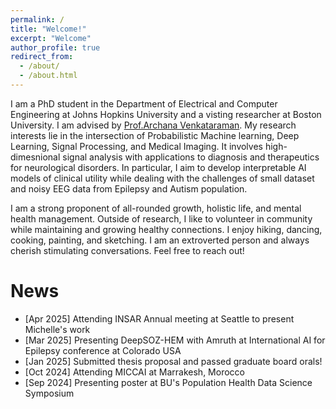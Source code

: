 ```yaml
---
permalink: /
title: "Welcome!"
excerpt: "Welcome"
author_profile: true
redirect_from:
  - /about/
  - /about.html
---
```


I am a PhD student in the Department of Electrical and Computer Engineering at Johns Hopkins University and a visting researcher at Boston University. I am advised by <a href="https://www.bu.edu/eng/profile/archana-venkataraman-ph-d/" target="_blank">Prof.Archana Venkataraman</a>. My research interests lie in the intersection of Probabilistic Machine learning, Deep Learning, Signal Processing, and Medical Imaging. It involves high-dimesnional signal analysis with applications to diagnosis and therapeutics for neurological disorders. In particular, I aim to develop interpretable AI models of clinical utility while dealing with the challenges of small dataset and noisy EEG data from Epilepsy and Autism population.

I am a strong proponent of all-rounded growth, holistic life, and mental health management. Outside of research, I like to volunteer in community while maintaining and growing healthy connections. I enjoy hiking, dancing, cooking, painting, and sketching. I am an extroverted person and always cherish stimulating conversations. Feel free to reach out!  

News
====
- [Apr 2025] Attending INSAR Annual meeting at Seattle to present Michelle's work
- [Mar 2025] Presenting DeepSOZ-HEM with Amruth at International AI for Epilepsy conference at Colorado USA
- [Jan 2025] Submitted thesis proposal and passed graduate board orals!
- [Oct 2024] Attending MICCAI at Marrakesh, Morocco
- [Sep 2024] Presenting poster at BU's Population Health Data Science Symposium

